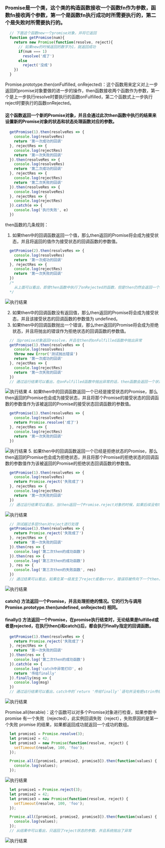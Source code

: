 ### Promise是一个类，这个类的构造函数接收一个函数fn作为参数，函数fn接收两个参数，第一个是函数fn执行成功时所需要执行的，第二个是失败时所需要执行的。
```javascript
  // 下面这个函数new一个promise对象，并将它返回
  function getPromise(num){
    return new Promise(function(resolve, reject){
      // 如果new的时候返回的数字为1，就返回成功
      if(num === 1)
        resolve('成了')
      else
        reject('没成')
    })
  }
```

Promise.prototype.then(onFulfilled, onRejected)：这个函数用来定义对上一步返回的promise对象要做的进一步的操作，then函数接收两个函数作为参数，第一个是上一步执行resolve时要执行的函数onFulfilled，第二个函数式上一步执行reject时要执行的函数onRejected。
#### 这个函数返回一个新的Promise对象，并且会通过此次then函数中执行的结果来设置新的Promise对象的状态和状态处理函数对应的参数。
```javascript
  getPromise(1).then(resolveRes => {
    console.log(resolveRes)
    return '第一次成功的回调'
  }, rejectRes => {
    console.log(rejectRes)
    return '第一次失败的回调'
  }).then(resolveRes => {
    console.log(resolveRes)
    return '第二次成功的回调'
  }, rejectRes => {
    console.log(rejectRes)
    return '第二次失败的回调'
  }).then(resolveRes => {
    console.log(resolveRes)
  }, rejectRes => {
    console.log(rejectRes)
  }).catch(e => {
    console.log('执行失败', e)
  })
```

then函数的几条规则：
  1. 如果then中的回调函数返回一个值，那么then返回的Promise将会成为接受状态，并且将返回的值作为接受状态的回调函数的参数值。
```javascript 
  getPromise(2).then(resolveRes => {
    console.log(resolveRes)
    return '第一次成功的回调'
  }, rejectRes => {
    console.log(rejectRes)
    return '第一次失败的回调'
  })
  /*
    从上面可以看出，即使then函数中执行了onRejected的函数，但是then仍然会返回一个resolved状态的promise对象，并且这个把onRejected函数的返回值作为下一次then函数的onFulfilled函数的参数。
  */
```
![执行结果](./images/promisethen1.png)

  2. 如果then中的回调函数没有返回值，那么then返回的Promise将会成为接受状态，并且该接受状态的回调函数的参数值为 undefined。
  3. 如果then中的回调函数抛出一个错误，那么then返回的Promise将会成为拒绝状态，并且将抛出的错误作为拒绝状态的回调函数的参数值。
```javascript
  // 当promise对象返回resolve，并且在then的onFulfilled函数中抛出异常
  getPromise(1).then(resolveRes => {
    console.log(resolveRes)
    throw new Error('测试抛出错误')
    return '第一次成功的回调'
  }, rejectRes => {
    console.log(rejectRes)
    return '第一次失败的回调'
  })
  // 通过运行结果可以看出，在onFulfilled函数中抛出异常的话，then函数会返回一个状态为reject的promise对象，并且会把异常作为下一次then函数的onRejected函数的参数。
```
![执行结果](./images/promisethen2.png)
  4. 如果then中的回调函数返回一个已经是接受状态的Promise，那么then返回的Promise也会成为接受状态，并且将那个Promise的接受状态的回调函数的参数值作为该被返回的Promise的接受状态回调函数的参数值。
```javascript
  getPromise(1).then(resolveRes => {
    console.log(resolveRes)
    return Promise.resolve('成了')
  }, rejectRes => {
    console.log(rejectRes)
    return '第一次失败的回调'
  })
```
![执行结果](./images/promisethen3.png)
  5. 如果then中的回调函数返回一个已经是拒绝状态的Promise，那么then返回的Promise也会成为拒绝状态，并且将那个Promise的拒绝状态的回调函数的参数值作为该被返回的Promise的拒绝状态回调函数的参数值。
```javascript
  getPromise(1).then(resolveRes => {
    console.log(resolveRes)
    return Promise.reject('失败成了')
  }, rejectRes => {
    console.log(rejectRes)
    return '第一次失败的回调'
  })
  // 通过运行结果可以看出，当then返回一个Promise.reject对象的时候，如果后续没有then对这个状态进行处理的话，系统就会抛出一个错误。
```
![执行结果](./images/promisethen4.png)
```javascript
  // 测试越过多层then对reject进行处理
  getPromise(1).then(resolveRes => {
    return Promise.reject('失败成了')
  }, rejectRes => {
    return '第一次失败的回调'
  }).then(res => {
    console.log('第二次then的成功函数')
  }).then(res => {
    console.log('第三次then的成功函数')
  }, res => {
    console.log('第三次then的失败函数', res)
  })
  // 通过结果可以看出，如果在某一级发生了reject或者error，错误将被传向下一个then，如果下一个then没有，就继续向下传递，直到有then存在onRejected函数，如果一直then都没有存在onRejected函数，那就在最后找catch函数
```
![执行结果](./images/promisethen5.png)

#### catch() 方法返回一个Promise，并且处理拒绝的情况。它的行为与调用Promise.prototype.then(undefined, onRejected) 相同。

#### finally() 方法返回一个Promise，在promise执行结束时，无论结果是fulfilled或者是rejected，在执行then()和catch()后，都会执行finally指定的回调函数。
```javascript
  getPromise(1).then(resolveRes => {
    return Promise.reject('失败成了')
  }, rejectRes => {
    return '第一次失败的回调'
  }).then(res => {
    console.log('第二次then的成功函数')
  }).catch(e => {
    console.log('catch中异常打印', e)
    return '传给finally'
  }).finally(msg => {
    console.log(msg)
  })
  // 通过运行结果可以看出，catch中的`return '传给finally'`语句并没有把strin传给finally函数，finally函数中打印msg参数为undefined，这是因为 由于finally函数无法知道promise的最终状态，所以finally的回调函数中不接收任何参数，它仅用于无论最终结果如何都要执行的情况。
```
![执行结果](./images/promisethen6.png)

Promise.all(iterable)：这个函数可以对多个Promise对象进行检查，如果参数中  promise 有一个失败（rejected），此实例回调失败（reject），失败原因的是第一个失败 promise 的结果，如果都返回成功就返回一个成功的数组。
```javascript
  let promise1 = Promise.resolve(3);
  let promise2 = 42;
  let promise3 = new Promise(function(resolve, reject) {
    setTimeout(resolve, 100, 'foo');
  });

  Promise.all([promise1, promise2, promise3]).then(function(values) {
    console.log(values);
  });
```
![执行结果](./images/promisethen7.png)
```javascript
  let promise1 = Promise.reject(3);
  let promise2 = 42;
  let promise3 = new Promise(function(resolve, reject) {
    setTimeout(resolve, 100, 'foo');
  });

  Promise.all([promise1, promise2, promise3]).then(function(values) {
    console.log(values);
  });
  // 从结果中可以看出，只返回了reject状态的参数，并且系统抛出了异常
```
![执行结果](./images/promisethen8.png)